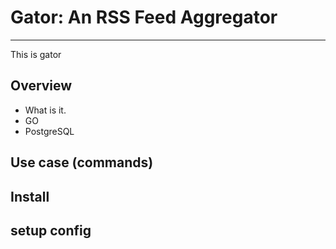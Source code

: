 # Gator: An RSS Feed Aggregator
---

This is gator

## Overview
 - What is it.
 - GO
 - PostgreSQL

## Use case (commands)
    
## Install 

## setup config
